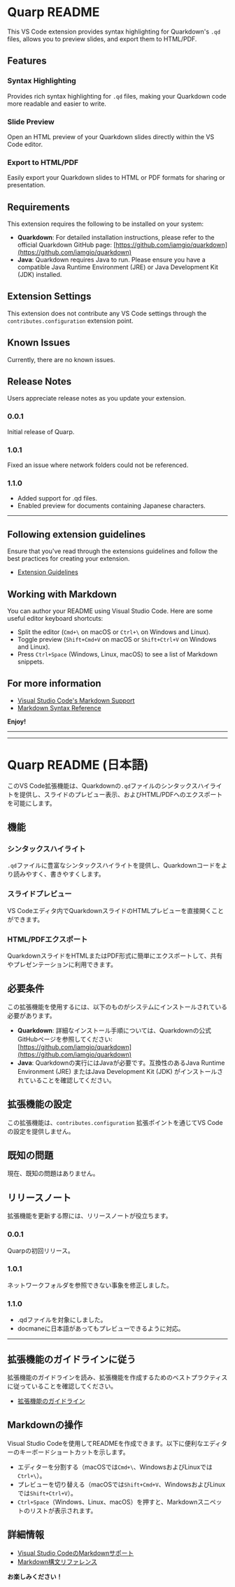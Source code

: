 # Quarp README

This VS Code extension provides syntax highlighting for Quarkdown's `.qd` files, allows you to preview slides, and export them to HTML/PDF.

## Features

### Syntax Highlighting
Provides rich syntax highlighting for `.qd` files, making your Quarkdown code more readable and easier to write.

### Slide Preview
Open an HTML preview of your Quarkdown slides directly within the VS Code editor.

### Export to HTML/PDF
Easily export your Quarkdown slides to HTML or PDF formats for sharing or presentation.

## Requirements

This extension requires the following to be installed on your system:

*   **Quarkdown**: For detailed installation instructions, please refer to the official Quarkdown GitHub page: [https://github.com/iamgio/quarkdown](https://github.com/iamgio/quarkdown)
*   **Java**: Quarkdown requires Java to run. Please ensure you have a compatible Java Runtime Environment (JRE) or Java Development Kit (JDK) installed.

## Extension Settings

This extension does not contribute any VS Code settings through the `contributes.configuration` extension point.

## Known Issues

Currently, there are no known issues.

## Release Notes

Users appreciate release notes as you update your extension.

### 0.0.1

Initial release of Quarp.

### 1.0.1

Fixed an issue where network folders could not be referenced.

### 1.1.0

- Added support for .qd files.
- Enabled preview for documents containing Japanese characters.

---

## Following extension guidelines

Ensure that you've read through the extensions guidelines and follow the best practices for creating your extension.

* [Extension Guidelines](https://code.visualstudio.com/api/references/extension-guidelines)

## Working with Markdown

You can author your README using Visual Studio Code. Here are some useful editor keyboard shortcuts:

* Split the editor (`Cmd+\` on macOS or `Ctrl+\` on Windows and Linux).
* Toggle preview (`Shift+Cmd+V` on macOS or `Shift+Ctrl+V` on Windows and Linux).
* Press `Ctrl+Space` (Windows, Linux, macOS) to see a list of Markdown snippets.

## For more information

* [Visual Studio Code's Markdown Support](http://code.visualstudio.com/docs/languages/markdown)
* [Markdown Syntax Reference](https://help.github.com/articles/markdown-basics/)

**Enjoy!**

---
---

# Quarp README (日本語)

このVS Code拡張機能は、Quarkdownの`.qd`ファイルのシンタックスハイライトを提供し、スライドのプレビュー表示、およびHTML/PDFへのエクスポートを可能にします。

## 機能

### シンタックスハイライト
`.qd`ファイルに豊富なシンタックスハイライトを提供し、Quarkdownコードをより読みやすく、書きやすくします。

### スライドプレビュー
VS Codeエディタ内でQuarkdownスライドのHTMLプレビューを直接開くことができます。

### HTML/PDFエクスポート
QuarkdownスライドをHTMLまたはPDF形式に簡単にエクスポートして、共有やプレゼンテーションに利用できます。

## 必要条件

この拡張機能を使用するには、以下のものがシステムにインストールされている必要があります。

*   **Quarkdown**: 詳細なインストール手順については、Quarkdownの公式GitHubページを参照してください: [https://github.com/iamgio/quarkdown](https://github.com/iamgio/quarkdown)
*   **Java**: Quarkdownの実行にはJavaが必要です。互換性のあるJava Runtime Environment (JRE) またはJava Development Kit (JDK) がインストールされていることを確認してください。

## 拡張機能の設定

この拡張機能は、`contributes.configuration` 拡張ポイントを通じてVS Codeの設定を提供しません。

## 既知の問題

現在、既知の問題はありません。

## リリースノート

拡張機能を更新する際には、リリースノートが役立ちます。

### 0.0.1

Quarpの初回リリース。

### 1.0.1

ネットワークフォルダを参照できない事象を修正しました。

### 1.1.0

- .qdファイルを対象にしました。
- docmaneに日本語があってもプレビューできるように対応。

---

## 拡張機能のガイドラインに従う

拡張機能のガイドラインを読み、拡張機能を作成するためのベストプラクティスに従っていることを確認してください。

* [拡張機能のガイドライン](https://code.visualstudio.com/api/references/extension-guidelines)

## Markdownの操作

Visual Studio Codeを使用してREADMEを作成できます。以下に便利なエディターのキーボードショートカットを示します。

* エディターを分割する（macOSでは`Cmd+\`、WindowsおよびLinuxでは`Ctrl+\`）。
* プレビューを切り替える（macOSでは`Shift+Cmd+V`、WindowsおよびLinuxでは`Shift+Ctrl+V`）。
* `Ctrl+Space`（Windows、Linux、macOS）を押すと、Markdownスニペットのリストが表示されます。

## 詳細情報

* [Visual Studio CodeのMarkdownサポート](http://code.visualstudio.com/docs/languages/markdown)
* [Markdown構文リファレンス](https://help.github.com/articles/markdown-basics/)

**お楽しみください！**
